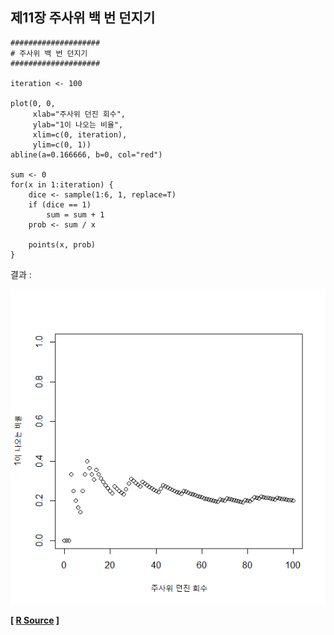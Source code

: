 ## 제11장 주사위 백 번 던지기



```{r}
####################
# 주사위 백 번 던지기
####################

iteration <- 100

plot(0, 0, 
     xlab="주사위 던진 회수", 
     ylab="1이 나오는 비율", 
     xlim=c(0, iteration), 
     ylim=c(0, 1)) 
abline(a=0.166666, b=0, col="red") 

sum <- 0
for(x in 1:iteration) {
    dice <- sample(1:6, 1, replace=T)
    if (dice == 1)
        sum = sum + 1 
    prob <- sum / x

    points(x, prob)
}
```

결과 :

![1570064223196](images/1570064223196.png)

**[ [R Source](source/ch_11_throwing_dice.R) ]**

